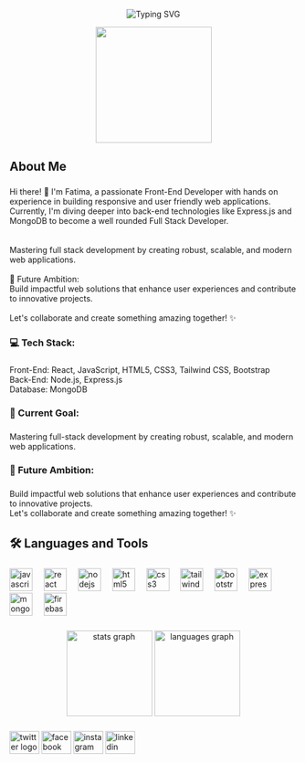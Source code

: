 <p align="center">
  <img src="https://readme-typing-svg.herokuapp.com?font=Arial&weight=900&size=45&duration=4000&pause=500&color=1C2C73&center=true&vCenter=true&width=600&lines=Hey%2C+I'm+Fatima;A+Front-End+Web+Developer" alt="Typing SVG" />
</p>
<div align="center">
  <img height="203" weight="100%" src="https://i.ibb.co.com/FHBdttQ/Screenshot-176.png"  />
</div>

###

<h2 align="left">About Me</h2>

###

<p align="left">Hi there! 👋 I'm Fatima, a passionate Front-End Developer with hands on experience in building responsive and user friendly web applications. Currently, I'm diving deeper into back-end technologies like Express.js and MongoDB to become a well rounded Full Stack Developer.<br><br><br>Mastering full stack development by creating robust, scalable, and modern web applications.<br><br>🚀 Future Ambition:<br>Build impactful web solutions that enhance user experiences and contribute to innovative projects.<br><br>Let's collaborate and create something amazing together! ✨</p>

###

<h3 align="left">💻 Tech Stack:</h3>

###

<p align="left">Front-End: React, JavaScript, HTML5, CSS3, Tailwind CSS, Bootstrap<br>Back-End: Node.js, Express.js<br>Database: MongoDB</p>

###

<h3 align="left">🌱 Current Goal:</h3>

###

<p align="left">Mastering full-stack development by creating robust, scalable, and modern web applications.</p>

###

<h3 align="left">🚀 Future Ambition:</h3>

###

<p align="left">Build impactful web solutions that enhance user experiences and contribute to innovative projects.<br>Let's collaborate and create something amazing together! ✨</p>

###

<h2 align="left">🛠️ Languages and Tools</h2>

###

<div align="left">
  <img src="https://cdn.jsdelivr.net/gh/devicons/devicon/icons/javascript/javascript-original.svg" height="40" alt="javascript logo"  />
  <img width="12" />
  <img src="https://cdn.jsdelivr.net/gh/devicons/devicon/icons/react/react-original.svg" height="40" alt="react logo"  />
  <img width="12" />
  <img src="https://cdn.jsdelivr.net/gh/devicons/devicon/icons/nodejs/nodejs-original.svg" height="40" alt="nodejs logo"  />
  <img width="12" />
  <img src="https://cdn.jsdelivr.net/gh/devicons/devicon/icons/html5/html5-original.svg" height="40" alt="html5 logo"  />
  <img width="12" />
  <img src="https://cdn.jsdelivr.net/gh/devicons/devicon/icons/css3/css3-original.svg" height="40" alt="css3 logo"  />
  <img width="12" />
  <img src="https://cdn.jsdelivr.net/gh/devicons/devicon/icons/tailwindcss/tailwindcss-original-wordmark.svg" height="40" alt="tailwindcss logo"  />
  <img width="12" />
  <img src="https://cdn.jsdelivr.net/gh/devicons/devicon/icons/bootstrap/bootstrap-original.svg" height="40" alt="bootstrap logo"  />
  <img width="12" />
  <img src="https://cdn.jsdelivr.net/gh/devicons/devicon/icons/express/express-original.svg" height="40" alt="express logo"  />
  <img width="12" />
  <img src="https://cdn.jsdelivr.net/gh/devicons/devicon/icons/mongodb/mongodb-original.svg" height="40" alt="mongodb logo"  />
  <img width="12" />
  <img src="https://cdn.jsdelivr.net/gh/devicons/devicon/icons/firebase/firebase-plain.svg" height="40" alt="firebase logo"  />
</div>

###

<div align="center">
  <img src="https://github-readme-stats.vercel.app/api?username=Johora99&hide_title=false&hide_rank=false&show_icons=true&include_all_commits=true&count_private=true&disable_animations=false&theme=dracula&locale=en&hide_border=false&order=1" height="150" alt="stats graph"  />
  <img src="https://github-readme-stats.vercel.app/api/top-langs?username=Johora99&locale=en&hide_title=false&layout=compact&card_width=320&langs_count=5&theme=dracula&hide_border=false&order=2" height="150" alt="languages graph"  />
</div>

###

<div align="left">
  <img src="https://raw.githubusercontent.com/maurodesouza/profile-readme-generator/master/src/assets/icons/social/twitter/default.svg" width="52" height="40" alt="twitter logo"  />
  <img src="https://raw.githubusercontent.com/maurodesouza/profile-readme-generator/master/src/assets/icons/social/facebook/default.svg" width="52" height="40" alt="facebook logo"  />
  <img src="https://raw.githubusercontent.com/maurodesouza/profile-readme-generator/master/src/assets/icons/social/instagram/default.svg" width="52" height="40" alt="instagram logo"  />
  <img src="https://raw.githubusercontent.com/maurodesouza/profile-readme-generator/master/src/assets/icons/social/linkedin/default.svg" width="52" height="40" alt="linkedin logo"  />
</div>





